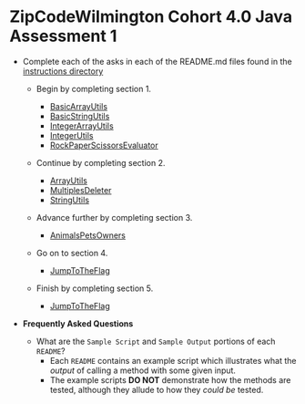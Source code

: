 # ZipCodeWilmington Cohort 4.0 Java Assessment 1 

* Complete each of the asks in each of the README.md files found in the [instructions directory](./instructions)
    * Begin by completing section 1.
        * [BasicArrayUtils](./instructions/part1/README-BasicArrayUtils.md)
        * [BasicStringUtils](./instructions/part1/README-BasicStringUtils.md)
        * [IntegerArrayUtils](./instructions/part1/README-IntegerArrayUtils.md)
        * [IntegerUtils](./instructions/part1/README-IntegerUtils.md)
        * [RockPaperScissorsEvaluator](./instructions/part1/README-RockPaperScissorsEvaluator.md)
        
    * Continue by completing section 2.
        * [ArrayUtils](./instructions/part2/README-ArrayUtils.md)
        * [MultiplesDeleter](./instructions/part2/README-MultiplesDeleter.md)
        * [StringUtils](./instructions/part2/README-StringUtils.md)
        
    * Advance further by completing section 3.
        * [AnimalsPetsOwners](./instructions/part3/README-AnimalsPetsOwners.md)
    * Go on to section 4.
        * [JumpToTheFlag](.instructions/part4/README-JumpToTheFlag.md)
    * Finish by completing section 5.
        * [JumpToTheFlag](.instructions/part5/README-Palindrome.md)

* **Frequently Asked Questions**
   * What are the `Sample Script` and `Sample Output` portions of each `README`?
      * Each `README` contains an example script which illustrates what the _output_ of calling a method with some given input.
      * The example scripts **DO NOT** demonstrate how the methods are tested, although they allude to how they _could be_ tested.
